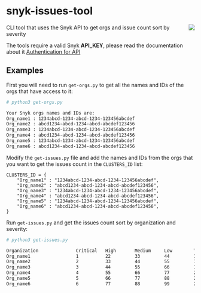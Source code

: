 # snyk-issues-tool

<img align="right" src="https://snyk.io/style/asset/logo/snyk-print.svg">

CLI tool that uses the Snyk API to get orgs and issue count sort by severity

The tools require a valid Snyk **API_KEY**, please read the documentation about it [Authentication for API](https://docs.snyk.io/snyk-api-info/authentication-for-api)

## Examples

First you will need to run ```get-orgs.py``` to get all the names and IDs of the orgs that have access to it:
``` bash
# python3 get-orgs.py

Your Snyk orgs names and IDs are:
Org_name1 : 1234abcd-1234-abcd-1234-123456abcdef
Org_name2 : abcd1234-abcd-1234-abcd-abcdef123456
Org_name3 : 1234abcd-1234-abcd-1234-123456abcdef
Org_name4 : abcd1234-abcd-1234-abcd-abcdef123456
Org_name5 : 1234abcd-1234-abcd-1234-123456abcdef
Org_name6 : abcd1234-abcd-1234-abcd-abcdef123456
```


Modify the ```get-issues.py``` file and add the names and IDs from the orgs that you want to get the issues count in the ```CLUSTERS_ID``` list:
```
CLUSTERS_ID = {
    "Org_name1" : "1234abcd-1234-abcd-1234-123456abcdef",
    "Org_name2" : "abcd1234-abcd-1234-abcd-abcdef123456",
    "Org_name3" : "1234abcd-1234-abcd-1234-123456abcdef",
    "Org_name4" : "abcd1234-abcd-1234-abcd-abcdef123456",
    "Org_name5" : "1234abcd-1234-abcd-1234-123456abcdef",
    "Org_name6" : "abcd1234-abcd-1234-abcd-abcdef123456",
}
```

Run ```get-issues.py``` and get the issues count sort by organization and severity:
``` bash
# python3 get-issues.py

Organization              Critical   High       Medium     Low        Total     
Org_name1                 1          22         33         44         100
Org_name2                 2          33         44         55         134
Org_name3                 3          44         55         66         168
Org_name4                 4          55         66         77         202
Org_name5                 5          66         77         88         236
Org_name6                 6          77         88         99         270
```

